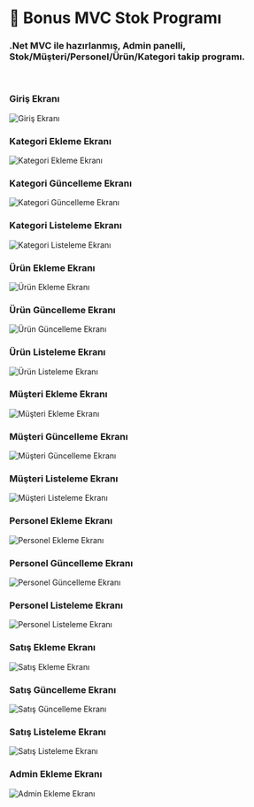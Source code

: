 <h1> 🚀 Bonus MVC Stok Programı </h1>
<h3>.Net MVC ile hazırlanmış, Admin panelli, Stok/Müşteri/Personel/Ürün/Kategori takip programı.</h3><br />

<h3>Giriş Ekranı</h3>
<img src="https://github.com/user-attachments/assets/4f0417b6-3304-40a3-91eb-d7d09655bd54" title="Giriş Ekranı" alt="Giriş Ekranı">

<h3>Kategori Ekleme Ekranı</h3>
<img src="https://github.com/user-attachments/assets/9dece76c-7347-4b33-9f06-ab3764e93c44" title="Kategori Ekleme Ekranı" alt="Kategori Ekleme Ekranı">

<h3>Kategori Güncelleme Ekranı</h3>
<img src="https://github.com/user-attachments/assets/be98b3fa-7ed0-4ca8-ad02-e456cedffeb1" title="Kategori Güncelleme Ekranı" alt="Kategori Güncelleme Ekranı">

<h3>Kategori Listeleme Ekranı</h3>
<img src="https://github.com/user-attachments/assets/02fb88c5-711e-4363-b4f3-4d5e9a3b4552" title="Kategori Listeleme Ekranı" alt="Kategori Listeleme Ekranı">

<h3>Ürün Ekleme Ekranı</h3>
<img src="https://github.com/user-attachments/assets/e0fea8bf-1405-4721-94d7-7bb687f0f36d" title="Ürün Ekleme Ekranı" alt="Ürün Ekleme Ekranı">

<h3>Ürün Güncelleme Ekranı</h3>
<img src="https://github.com/user-attachments/assets/9d32d42a-0f51-42d0-8952-9073158408b7" title="Ürün Güncelleme Ekranı" alt="Ürün Güncelleme Ekranı">

<h3>Ürün Listeleme Ekranı</h3>
<img src="https://github.com/user-attachments/assets/494dbe89-f1d7-40d1-b7da-9bc7810d4062" title="Ürün Listeleme Ekranı" alt="Ürün Listeleme Ekranı">

<h3>Müşteri Ekleme Ekranı</h3>
<img src="https://github.com/user-attachments/assets/075b3e17-e520-4eb4-9999-8f279aa69992" title="Müşteri Ekleme Ekranı" alt="Müşteri Ekleme Ekranı">

<h3>Müşteri Güncelleme Ekranı</h3>
<img src="https://github.com/user-attachments/assets/6f341ef7-c16a-46de-941f-c1560b0907e9" title="Müşteri Güncelleme Ekranı" alt="Müşteri Güncelleme Ekranı">

<h3>Müşteri Listeleme Ekranı</h3>
<img src="https://github.com/user-attachments/assets/b235a1df-e434-4037-9e85-43aa3972dcc7" title="Müşteri Listeleme Ekranı" alt="Müşteri Listeleme Ekranı">

<h3>Personel Ekleme Ekranı</h3>
<img src="https://github.com/user-attachments/assets/8f4fa16b-fbc7-466a-8e0b-d8bbf3f364f2" title="Personel Ekleme Ekranı" alt="Personel Ekleme Ekranı">

<h3>Personel Güncelleme Ekranı</h3>
<img src="https://github.com/user-attachments/assets/4b3646ae-1af8-4705-9fa2-d3abe47e7ef2" title="Personel Güncelleme Ekranı" alt="Personel Güncelleme Ekranı">

<h3>Personel Listeleme Ekranı</h3>
<img src="https://github.com/user-attachments/assets/07d14576-cf87-46b7-9d1d-3d8a29f9b9f4" title="Personel Listeleme Ekranı" alt="Personel Listeleme Ekranı">

<h3>Satış Ekleme Ekranı</h3>
<img src="https://github.com/user-attachments/assets/e75ace0f-0bfa-4f61-80ac-3bf7589c7bcb" title="Satış Ekleme Ekranı" alt="Satış Ekleme Ekranı">

<h3>Satış Güncelleme Ekranı</h3>
<img src="https://github.com/user-attachments/assets/b10348b4-e364-4263-9dbe-b8ab436f5eeb" title="Satış Güncelleme Ekranı" alt="Satış Güncelleme Ekranı">

<h3>Satış Listeleme Ekranı</h3>
<img src="https://github.com/user-attachments/assets/85fd247c-b0eb-403c-b101-e1d35a2e50a4" title="Satış Listeleme Ekranı" alt="Satış Listeleme Ekranı">

<h3>Admin Ekleme Ekranı</h3>
<img src="https://github.com/user-attachments/assets/86f67f2c-3d13-4749-8920-a614b61e8c0b" title="Admin Ekleme Ekranı" alt="Admin Ekleme Ekranı">

